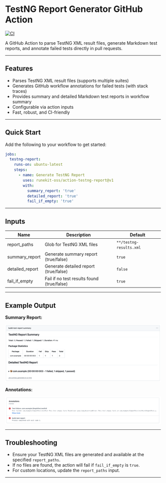 

# TestNG Report Generator GitHub Action

[![CI](https://github.com/runekit-oss/action-testng-report/actions/workflows/ci.yml/badge.svg)](https://github.com/runekit-oss/action-testng-report/actions/workflows/ci.yml)

A GitHub Action to parse TestNG XML result files, generate Markdown test reports, and annotate failed tests directly in pull requests.

---

## Features

- Parses TestNG XML result files (supports multiple suites)
- Generates GitHub workflow annotations for failed tests (with stack traces)
- Provides summary and detailed Markdown test reports in workflow summary
- Configurable via action inputs
- Fast, robust, and CI-friendly

---

## Quick Start

Add the following to your workflow to get started:

```yaml
jobs:
  testng-report:
    runs-on: ubuntu-latest
    steps:
      - name: Generate TestNG Report
        uses: runekit-oss/action-testng-report@v1
        with:
          summary_report: 'true'
          detailed_report: 'true'
          fail_if_empty: 'true'
```

---

## Inputs

| Name            | Description                                         | Default                     |
|-----------------|-----------------------------------------------------|-----------------------------|
| report_paths    | Glob for TestNG XML files                           | `**/testng-results.xml`     |
| summary_report  | Generate summary report (true/false)                | `true`                      |
| detailed_report | Generate detailed report (true/false)               | `false`                     |
| fail_if_empty   | Fail if no test results found (true/false)          | `true`                      |

---

## Example Output

**Summary Report:**

![TestNG Report Screenshot](images/report-screenshot.png)


**Annotations:**

![TestNG Annotations Screenshot](images/annotations-screenshot.png)


---

## Troubleshooting

- Ensure your TestNG XML files are generated and available at the specified `report_paths`.
- If no files are found, the action will fail if `fail_if_empty` is `true`.
- For custom locations, update the `report_paths` input.

---
